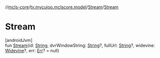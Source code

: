 //[mcls-core](../../../index.md)/[tv.mycujoo.mclscore.model](../index.md)/[Stream](index.md)/[Stream](-stream.md)

# Stream

[androidJvm]\
fun [Stream](-stream.md)(id: [String](https://kotlinlang.org/api/latest/jvm/stdlib/kotlin/-string/index.html), dvrWindowString: [String](https://kotlinlang.org/api/latest/jvm/stdlib/kotlin/-string/index.html)?, fullUrl: [String](https://kotlinlang.org/api/latest/jvm/stdlib/kotlin/-string/index.html)?, widevine: [Widevine](../-widevine/index.md)?, err: [Err](../-err/index.md)? = null)
